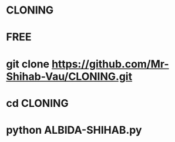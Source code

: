 # CLONING

# FREE

# git clone https://github.com/Mr-Shihab-Vau/CLONING.git

# cd CLONING

# python ALBIDA-SHIHAB.py
